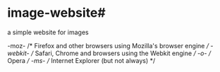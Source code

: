 # image-website#
a simple website for images

-moz-     /* Firefox and other browsers using Mozilla's browser engine */
-webkit-  /* Safari, Chrome and browsers using the Webkit engine */
-o-       /* Opera */
-ms-      /* Internet Explorer (but not always) */ 
